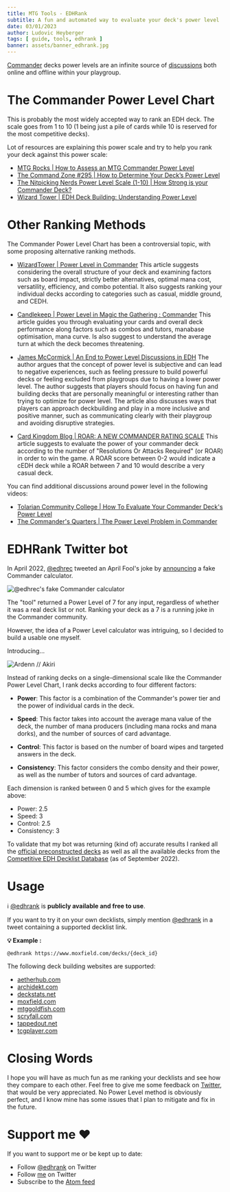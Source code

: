 ```yaml
---
title: MTG Tools - EDHRank
subtitle: A fun and automated way to evaluate your deck's power level
date: 03/01/2023
author: Ludovic Heyberger
tags: [ guide, tools, edhrank ]
banner: assets/banner_edhrank.jpg
---
```


[Commander][Commander] decks power levels are an infinite source of [discussions](https://boardgames.stackexchange.com/questions/48535/how-to-calculate-the-power-level-of-a-commander-deck) both online and offline within your playgroup.


# The Commander Power Level Chart

This is probably the most widely accepted way to rank an EDH deck. The scale goes from 1 to 10 (1 being just a pile of cards while 10 is reserved for the most competitive decks).

Lot of resources are explaining this power scale and try to help you rank your deck against this power scale:

- [MTG Rocks | How to Assess an MTG Commander Power Level](https://mtgrocks.com/how-to-assess-an-mtg-commander-power-level/)
- [The Command Zone #295 | How to Determine Your Deck’s Power Level](https://youtu.be/mgGm_74Lc9M)
- [The Nitpicking Nerds Power Level Scale (1-10) | How Strong is your Commander Deck?](https://youtu.be/nRZxpGDS1zI)
- [Wizard Tower | EDH Deck Building: Understanding Power Level](https://www.wizardtower.com/blog/commander/edh-deck-building-understanding-power-level/)


# Other Ranking Methods

The Commander Power Level Chart has been a controversial topic, with some proposing alternative ranking methods.

- [WizardTower | Power Level in Commander](https://www.wizardtower.com/blog/commander/power-level-in-commander/)
  This article suggests considering the overall structure of your deck and examining factors such as board impact, strictly better alternatives, optimal mana cost, versatility, efficiency, and combo potential.
  It also suggests ranking your individual decks according to categories such as casual, middle ground, and CEDH.

- [Candlekeep | Power Level in Magic the Gathering : Commander](https://www.candlekeep.co.uk/magic-the-gathering/power-level-in-magic-the-gathering-commander)
  This article guides you through evaluating your cards and overall deck performance along factors such as combos and tutors, manabase optimisation, mana curve. Is also suggest to understand the average turn at which the deck becomes threatening.

- [James McCormick | An End to Power Level Discussions in EDH](https://thephotoman.medium.com/an-end-to-power-level-discussions-in-edh-a484d0b38c4d)
  The author argues that the concept of power level is subjective and can lead to negative experiences, such as feeling pressure to build powerful decks or feeling excluded from playgroups due to having a lower power level.
  The author suggests that players should focus on having fun and building decks that are personally meaningful or interesting rather than trying to optimize for power level. The article also discusses ways that players can approach deckbuilding and play in a more inclusive and positive manner, such as communicating clearly with their playgroup and avoiding disruptive strategies.

- [Card Kingdom Blog | ROAR: A NEW COMMANDER RATING SCALE](https://blog.cardkingdom.com/roar-a-new-commander-rating-scale/)
  This article suggests to evaluate the power of your commander deck according to the number of "Resolutions Or Attacks Required" (or ROAR) in order to win the game.
  A ROAR score between 0-2 would indicate a cEDH deck while a ROAR between 7 and 10 would describe a very casual deck.


You can find additional discussions around power level in the following videos:

- [Tolarian Community College | How To Evaluate Your Commander Deck's Power Level](https://youtu.be/tcQFpmybJCg)
- [The Commander's Quarters | The Power Level Problem in Commander](https://youtu.be/X_B6oTiyDf4)


# EDHRank Twitter bot

In April 2022, [@edhrec](https://twitter.com/edhrec) tweeted an April Fool's joke by [announcing](https://twitter.com/edhrec/status/1509889916980764680) a fake Commander calculator.

![@edhrec's fake Commander calculator](assets/edhrec_aprils_fool.jpg)

The "tool" returned a Power Level of 7 for any input, regardless of whether it was a real deck list or not.
Ranking your deck as a 7 is a running joke in the Commander community.

However, the idea of a Power Level calculator was intriguing, so I decided to build a usable one myself.

Introducing...

![Ardenn // Akiri](assets/edh_rank_ardenn_akiri.jpg)


Instead of ranking decks on a single-dimensional scale like the Commander Power Level Chart, I rank decks according to four different factors:

- **Power**: This factor is a combination of the Commander's power tier and the power of individual cards in the deck.

- **Speed**: This factor takes into account the average mana value of the deck, the number of mana producers (including mana rocks and mana dorks), and the number of sources of card advantage.

- **Control**: This factor is based on the number of board wipes and targeted answers in the deck.

- **Consistency**: This factor considers the combo density and their power, as well as the number of tutors and sources of card advantage.


Each dimension is ranked between 0 and 5 which gives for the example above:

- Power: 2.5
- Speed: 3
- Control: 2.5
- Consistency: 3


To validate that my bot was returning (kind of) accurate results I ranked all the [official preconstructed decks](edhrank_preco_sept2022.html) as well as all the available decks from the [Competitive EDH Decklist Database](edhrank_cedh_sept2022.html) (as of September 2022).


# Usage

ℹ️ [@edhrank](https://twitter.com/edhrank) is **publicly available and free to use**.

If you want to try it on your own decklists, simply mention [@edhrank](https://twitter.com/edhrank) in a tweet containing a supported decklist link.

**💡 Example :**
```
@edhrank https://www.moxfield.com/decks/{deck_id}
```

The following deck building websites are supported:

- [aetherhub.com](https://aetherhub.com)
- [archidekt.com](https://archidekt.com)
- [deckstats.net](https://deckstats.net)
- [moxfield.com](https://moxfield.com)
- [mtggoldfish.com](https://www.mtggoldfish.com)
- [scryfall.com](https://scryfall.com)
- [tappedout.net](https://tappedout.net)
- [tcgplayer.com](https://tcgplayer.com)


# Closing Words

I hope you will have as much fun as me ranking your decklists and see how they compare to each other.
Feel free to give me some feedback on [Twitter](https://twitter.com/lheybergermtg), that would be very appreciated.
No Power Level method is obviously perfect, and I know mine has some issues that I plan to mitigate and fix in the future.


# Support me ❤️

If you want to support me or be kept up to date:

- Follow [@edhrank](https://twitter.com/edhrank) on Twitter
- Follow [me](https://twitter.com/lheybergermtg) on Twitter
- Subscribe to the [Atom feed](./feed.atom)


[Commander decks]:https://www.moxfield.com/users/lheyberger
[tools]:./archives.html#tools
[4th Edition]:https://scryfall.com/sets/4ed
[Commander]:http://mtgcommander.net
[Ice Age]:https://scryfall.com/sets/ice
[Legion]:https://scryfall.com/sets/lgn
[Magic The Gathering]:https://magic.wizards.com
[Onslaught]:https://scryfall.com/sets/ons
[Sourge]:https://scryfall.com/sets/scg
[Tempest]:https://scryfall.com/sets/tmp
